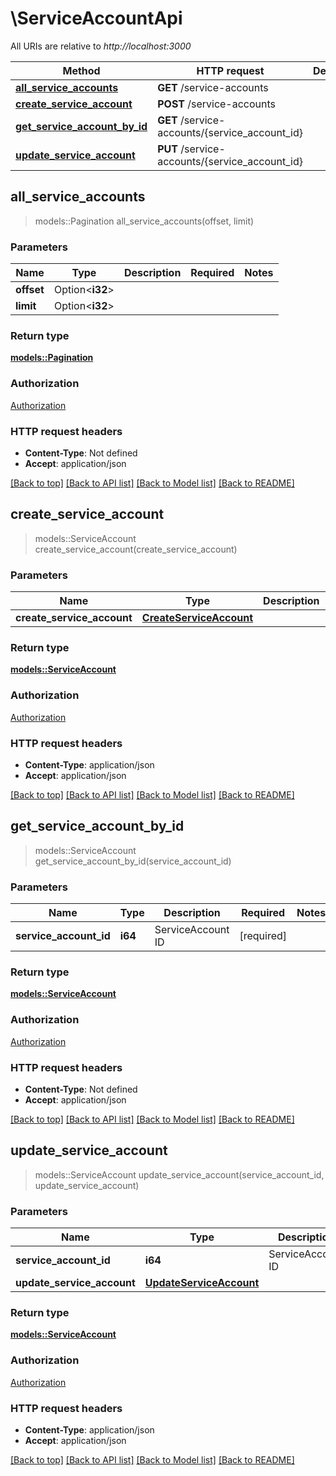 # \ServiceAccountApi

All URIs are relative to *http://localhost:3000*

Method | HTTP request | Description
------------- | ------------- | -------------
[**all_service_accounts**](ServiceAccountApi.md#all_service_accounts) | **GET** /service-accounts | 
[**create_service_account**](ServiceAccountApi.md#create_service_account) | **POST** /service-accounts | 
[**get_service_account_by_id**](ServiceAccountApi.md#get_service_account_by_id) | **GET** /service-accounts/{service_account_id} | 
[**update_service_account**](ServiceAccountApi.md#update_service_account) | **PUT** /service-accounts/{service_account_id} | 



## all_service_accounts

> models::Pagination all_service_accounts(offset, limit)


### Parameters


Name | Type | Description  | Required | Notes
------------- | ------------- | ------------- | ------------- | -------------
**offset** | Option<**i32**> |  |  |
**limit** | Option<**i32**> |  |  |

### Return type

[**models::Pagination**](Pagination.md)

### Authorization

[Authorization](../README.md#Authorization)

### HTTP request headers

- **Content-Type**: Not defined
- **Accept**: application/json

[[Back to top]](#) [[Back to API list]](../README.md#documentation-for-api-endpoints) [[Back to Model list]](../README.md#documentation-for-models) [[Back to README]](../README.md)


## create_service_account

> models::ServiceAccount create_service_account(create_service_account)


### Parameters


Name | Type | Description  | Required | Notes
------------- | ------------- | ------------- | ------------- | -------------
**create_service_account** | [**CreateServiceAccount**](CreateServiceAccount.md) |  | [required] |

### Return type

[**models::ServiceAccount**](ServiceAccount.md)

### Authorization

[Authorization](../README.md#Authorization)

### HTTP request headers

- **Content-Type**: application/json
- **Accept**: application/json

[[Back to top]](#) [[Back to API list]](../README.md#documentation-for-api-endpoints) [[Back to Model list]](../README.md#documentation-for-models) [[Back to README]](../README.md)


## get_service_account_by_id

> models::ServiceAccount get_service_account_by_id(service_account_id)


### Parameters


Name | Type | Description  | Required | Notes
------------- | ------------- | ------------- | ------------- | -------------
**service_account_id** | **i64** | ServiceAccount ID | [required] |

### Return type

[**models::ServiceAccount**](ServiceAccount.md)

### Authorization

[Authorization](../README.md#Authorization)

### HTTP request headers

- **Content-Type**: Not defined
- **Accept**: application/json

[[Back to top]](#) [[Back to API list]](../README.md#documentation-for-api-endpoints) [[Back to Model list]](../README.md#documentation-for-models) [[Back to README]](../README.md)


## update_service_account

> models::ServiceAccount update_service_account(service_account_id, update_service_account)


### Parameters


Name | Type | Description  | Required | Notes
------------- | ------------- | ------------- | ------------- | -------------
**service_account_id** | **i64** | ServiceAccount ID | [required] |
**update_service_account** | [**UpdateServiceAccount**](UpdateServiceAccount.md) |  | [required] |

### Return type

[**models::ServiceAccount**](ServiceAccount.md)

### Authorization

[Authorization](../README.md#Authorization)

### HTTP request headers

- **Content-Type**: application/json
- **Accept**: application/json

[[Back to top]](#) [[Back to API list]](../README.md#documentation-for-api-endpoints) [[Back to Model list]](../README.md#documentation-for-models) [[Back to README]](../README.md)

